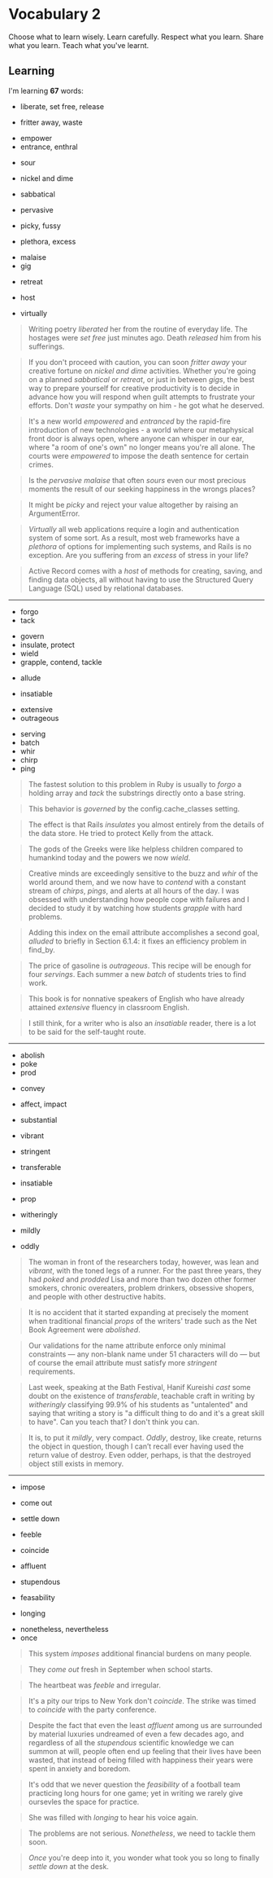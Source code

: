 # Vocabulary 2

Choose what to learn wisely. Learn carefully. Respect what you learn. Share what you learn. Teach what you've learnt.

## Learning

I'm learning **67** words:

* liberate, set free, release
- fritter away, waste
* empower
* entrance, enthral
- sour

- nickel and dime
- sabbatical
- pervasive
- picky, fussy

* plethora, excess
- malaise
- gig
* retreat
- host

* virtually

> Writing poetry *liberated* her from the routine of everyday life. The hostages were *set free* just minutes ago. Death *released* him from his sufferings.

> If you don't proceed with caution, you can soon *fritter away* your creative fortune on *nickel and dime* activities. Whether you're going on a planned *sabbatical* or *retreat*, or just in between *gigs*, the best way to prepare yourself for creative productivity is to decide in advance how you will respond when guilt attempts to frustrate your efforts. Don't *waste* your sympathy on him - he got what he deserved.

> It's a new world *empowered* and *entranced* by the rapid-fire introduction of new technologies - a world where our metaphysical front door is always open, where anyone can whisper in our ear, where "a room of one's own" no longer means you're all alone. The courts were *empowered* to impose the death sentence for certain crimes.

> Is the *pervasive* *malaise* that often *sours* even our most precious moments the result of our seeking happiness in the wrongs places?

> It might be *picky* and reject your value altogether by raising an ArgumentError.

> *Virtually* all web applications require a login and authentication system of some sort. As a result, most web frameworks have a *plethora* of options for implementing such systems, and Rails is no exception. Are you suffering from an *excess* of stress in your life?

> Active Record comes with a *host* of methods for creating, saving, and finding data objects, all without having to use the Structured Query Language (SQL) used by relational databases.

---

- forgo
- tack
* govern
* insulate, protect
* wield
* grapple, contend, tackle
- allude

- insatiable
* extensive
* outrageous

- serving
- batch
- whir
- chirp
- ping

> The fastest solution to this problem in Ruby is usually to *forgo* a holding array and *tack* the substrings directly onto a base string.

> This behavior is *governed* by the config.cache_classes setting.

> The effect is that Rails *insulates* you almost entirely from the details of the data store. He tried to protect Kelly from the attack.

> The gods of the Greeks were like helpless children compared to humankind today and the powers we now *wield*.

> Creative minds are exceedingly sensitive to the buzz and *whir* of the world around them, and we now have to *contend* with a constant stream of *chirps*, *pings*, and alerts at all hours of the day. I was obsessed with understanding how people cope with failures and I decided to study it by watching how students *grapple* with hard problems.

> Adding this index on the email attribute accomplishes a second goal, *alluded* to briefly in Section 6.1.4: it fixes an efficiency problem in find_by.

> The price of gasoline is *outrageous*. This recipe will be enough for four *servings*. Each summer a new *batch* of students tries to find work.

> This book is for nonnative speakers of English who have already attained *extensive* fluency in classroom English.

> I still think, for a writer who is also an *insatiable* reader, there is a lot to be said for the self-taught route.

---

- abolish
- poke
- prod
* convey
* affect, impact

* substantial
* vibrant
- stringent
- transferable
- insatiable

- prop

- witheringly
- mildly
- oddly

> The woman in front of the researchers today, however, was lean and *vibrant*, with the toned legs of a runner. For the past three years, they had *poked* and *prodded* Lisa and more than two dozen other former smokers, chronic overeaters, problem drinkers, obsessive shopers, and people with other destructive habits.

> It is no accident that it started expanding at precisely the moment when traditional financial *props* of the writers' trade such as the Net Book Agreement were *abolished*.


> Our validations for the name attribute enforce only minimal constraints — any non-blank name under 51 characters will do — but of course the email attribute must satisfy more *stringent* requirements.

> Last week, speaking at the Bath Festival, Hanif Kureishi *cast* some doubt on the existence of *transferable*, teachable craft in writing by *witheringly* classifying 99.9% of his students as "untalented" and saying that writing a story is "a difficult thing to do and it's a great skill to have". Can you teach that? I don't think you can.

> It is, to put it *mildly*, very compact. *Oddly*, destroy, like create, returns the object in question, though I can’t recall ever having used the return value of destroy. Even odder, perhaps, is that the destroyed object still exists in memory.

---

* impose
- come out
* settle down
- feeble
* coincide

- affluent
- stupendous

- feasability
- longing

* nonetheless, nevertheless
* once

> This system *imposes* additional financial burdens on many people.

> They *come out* fresh in September when school starts.

> The heartbeat was *feeble* and irregular.

> It's a pity our trips to New York don't *coincide*. The strike was timed to *coincide* with the party conference.

> Despite the fact that even the least *affluent* among us are surrounded by material luxuries undreamed of even a few decades ago, and regardless of all the *stupendous* scientific knowledge we can summon at will, people often end up feeling that their lives have been wasted, that instead of being filled with happiness their years were spent in anxiety and boredom.

> It's odd that we never question the *feasibility* of a football team practicing long hours for one game; yet in writing we rarely give oursevles the space for practice.

> She was filled with *longing* to hear his voice again.

> The problems are not serious. *Nonetheless*, we need to tackle them soon.

> *Once* you're deep into it, you wonder what took you so long to finally *settle down* at the desk.
